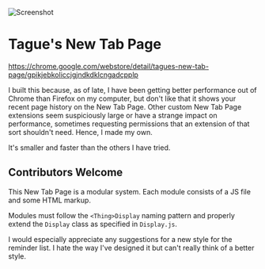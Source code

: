 ![Screenshot](https://lh3.googleusercontent.com/Ov6tJFGaHA5NK3dLrdEJt7vvLifsWL5uYa1H6CtwID9DjWSMcSikrvyUH8Jjt_Wce9uHLDUrI2U=w640-h400-e365)

# Tague's New Tab Page

https://chrome.google.com/webstore/detail/tagues-new-tab-page/gpikjebkoliccjgjndkdklcngadcpplp

I built this because, as of late, I have been getting better performance out of Chrome than
Firefox on my computer, but don't like that it shows your recent page history on the New Tab
Page. Other custom New Tab Page extensions seem suspiciously large or have a strange impact on
performance, sometimes requesting permissions that an extension of that sort shouldn't need.
Hence, I made my own.

It's smaller and faster than the others I have tried.

## Contributors Welcome

This New Tab Page is a modular system. Each module consists of a JS file and some HTML
markup.

Modules must follow the `<Thing>Display` naming pattern and properly extend the `Display`
class as specified in `Display.js`.

I would especially appreciate any suggestions for a new style for the reminder list.
I hate the way I've designed it but can't really think of a better style.